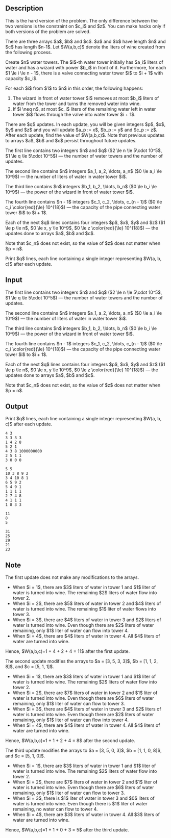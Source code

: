 ## Description

<div><p><span class="tex-font-style-bf">This is the hard version of the problem. The only difference between the two versions is the constraint on $c_i$ and $z$. You can make hacks only if both versions of the problem are solved.</span></p><p>There are three arrays $a$, $b$ and $c$. $a$ and $b$ have length $n$ and $c$ has length $n-1$. Let $W(a,b,c)$ denote the liters of wine created from the following process.</p><p>Create $n$ water towers. The $i$-th water tower initially has $a_i$ liters of water and has a wizard with power $b_i$ in front of it. Furthermore, for each $1 \le i \le n - 1$, there is a valve connecting water tower $i$ to $i + 1$ with capacity $c_i$.</p><p>For each $i$ from $1$ to $n$ in this order, the following happens: </p><ol> <li> The wizard in front of water tower $i$ removes at most $b_i$ liters of water from the tower and turns the removed water into wine. </li><li> If $i \neq n$, at most $c_i$ liters of the remaining water left in water tower $i$ flows through the valve into water tower $i + 1$. </li></ol><p>There are $q$ updates. In each update, you will be given integers $p$, $x$, $y$ and $z$ and you will update $a_p := x$, $b_p := y$ and $c_p := z$. After each update, find the value of $W(a,b,c)$. Note that previous updates to arrays $a$, $b$ and $c$ persist throughout future updates.</p></div><div class="input-specification"><p>The first line contains two integers $n$ and $q$ ($2 \le n \le 5\cdot 10^5$, $1 \le q \le 5\cdot 10^5$)&nbsp;— the number of water towers and the number of updates.</p><p>The second line contains $n$ integers $a_1, a_2, \ldots, a_n$ ($0 \le a_i \le 10^9$)&nbsp;— the number of liters of water in water tower $i$.</p><p>The third line contains $n$ integers $b_1, b_2, \ldots, b_n$ ($0 \le b_i \le 10^9$)&nbsp;— the power of the wizard in front of water tower $i$.</p><p>The fourth line contains $n - 1$ integers $c_1, c_2, \ldots, c_{n - 1}$ ($0 \le c_i \color{red}{\le} 10^{18}$)&nbsp;— the capacity of the pipe connecting water tower $i$ to $i + 1$.</p><p>Each of the next $q$ lines contains four integers $p$, $x$, $y$ and $z$ ($1 \le p \le n$, $0 \le x, y \le 10^9$, $0 \le z \color{red}{\le} 10^{18}$)&nbsp;— the updates done to arrays $a$, $b$ and $c$.</p><p>Note that $c_n$ does not exist, so the value of $z$ does not matter when $p = n$.</p></div><div class="output-specification"><p>Print $q$ lines, each line containing a single integer representing $W(a, b, c)$ after each update.</p></div>

## Input

<p>The first line contains two integers $n$ and $q$ ($2 \le n \le 5\cdot 10^5$, $1 \le q \le 5\cdot 10^5$)&nbsp;— the number of water towers and the number of updates.</p><p>The second line contains $n$ integers $a_1, a_2, \ldots, a_n$ ($0 \le a_i \le 10^9$)&nbsp;— the number of liters of water in water tower $i$.</p><p>The third line contains $n$ integers $b_1, b_2, \ldots, b_n$ ($0 \le b_i \le 10^9$)&nbsp;— the power of the wizard in front of water tower $i$.</p><p>The fourth line contains $n - 1$ integers $c_1, c_2, \ldots, c_{n - 1}$ ($0 \le c_i \color{red}{\le} 10^{18}$)&nbsp;— the capacity of the pipe connecting water tower $i$ to $i + 1$.</p><p>Each of the next $q$ lines contains four integers $p$, $x$, $y$ and $z$ ($1 \le p \le n$, $0 \le x, y \le 10^9$, $0 \le z \color{red}{\le} 10^{18}$)&nbsp;— the updates done to arrays $a$, $b$ and $c$.</p><p>Note that $c_n$ does not exist, so the value of $z$ does not matter when $p = n$.</p>

## Output

<p>Print $q$ lines, each line containing a single integer representing $W(a, b, c)$ after each update.</p>





```input1|
4 3
3 3 3 3
1 4 2 8
5 2 1
4 3 8 1000000000
2 5 1 1
3 0 0 0
```




```input2|
5 5
10 3 8 9 2
3 4 10 8 1
6 5 9 2
5 4 9 1
1 1 1 1
2 7 4 8
4 1 1 1
1 8 3 3
```




```output1
11
8
5
```




```output2
31
25
29
21
23
```



## Note

<p>The first update does not make any modifications to the arrays. </p><ul> <li> When $i = 1$, there are $3$ liters of water in tower 1 and $1$ liter of water is turned into wine. The remaining $2$ liters of water flow into tower 2. </li><li> When $i = 2$, there are $5$ liters of water in tower 2 and $4$ liters of water is turned into wine. The remaining $1$ liter of water flows into tower 3. </li><li> When $i = 3$, there are $4$ liters of water in tower 3 and $2$ liters of water is turned into wine. Even though there are $2$ liters of water remaining, only $1$ liter of water can flow into tower 4. </li><li> When $i = 4$, there are $4$ liters of water in tower 4. All $4$ liters of water are turned into wine. </li></ul><p>Hence, $W(a,b,c)=1 + 4 + 2 + 4 = 11$ after the first update.</p><p>The second update modifies the arrays to $a = [3, 5, 3, 3]$, $b = [1, 1, 2, 8]$, and $c = [5, 1, 1]$.</p><ul> <li> When $i = 1$, there are $3$ liters of water in tower 1 and $1$ liter of water is turned into wine. The remaining $2$ liters of water flow into tower 2. </li><li> When $i = 2$, there are $7$ liters of water in tower 2 and $1$ liter of water is turned into wine. Even though there are $6$ liters of water remaining, only $1$ liter of water can flow to tower 3. </li><li> When $i = 3$, there are $4$ liters of water in tower 3 and $2$ liters of water is turned into wine. Even though there are $2$ liters of water remaining, only $1$ liter of water can flow into tower 4. </li><li> When $i = 4$, there are $4$ liters of water in tower 4. All $4$ liters of water are turned into wine. </li></ul><p>Hence, $W(a,b,c)=1 + 1 + 2 + 4 = 8$ after the second update.</p><p>The third update modifies the arrays to $a = [3, 5, 0, 3]$, $b = [1, 1, 0, 8]$, and $c = [5, 1, 0]$.</p><ul> <li> When $i = 1$, there are $3$ liters of water in tower 1 and $1$ liter of water is turned into wine. The remaining $2$ liters of water flow into tower 2. </li><li> When $i = 2$, there are $7$ liters of water in tower 2 and $1$ liter of water is turned into wine. Even though there are $6$ liters of water remaining, only $1$ liter of water can flow to tower 3. </li><li> When $i = 3$, there is $1$ liter of water in tower 3 and $0$ liters of water is turned into wine. Even though there is $1$ liter of water remaining, no water can flow to tower 4. </li><li> When $i = 4$, there are $3$ liters of water in tower 4. All $3$ liters of water are turned into wine. </li></ul><p>Hence, $W(a,b,c)=1 + 1 + 0 + 3 = 5$ after the third update.</p>
